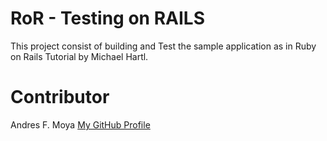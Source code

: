 # RoR - Testing on RAILS
This project consist of building and Test the sample application as in Ruby on Rails Tutorial by Michael Hartl.

# Contributor
Andres F. Moya [My GitHub Profile](https://github.com/AndresFMoya)